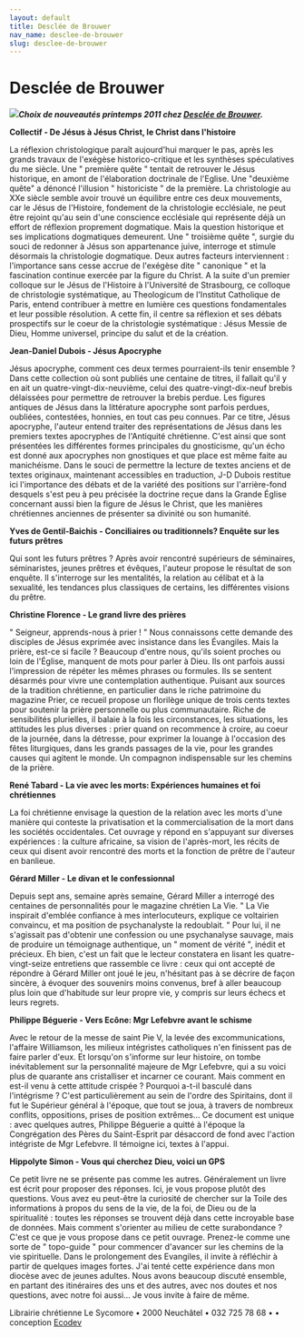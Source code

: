 ```yaml
---
layout: default
title: Desclée de Brouwer
nav_name: desclee-de-brouwer
slug: desclee-de-brouwer
---
```


Desclée de Brouwer
==================

<span style="font-weight: bold;"><span style="font-style: italic;">![](/sycomore-images/DDB.gif)Choix de nouveautés printemps 2011 chez [Desclée de Brouwer](http://www.rue-des-livres.com/editeurs/347/desclee_de_brouwer.html).</span></span>

<span style="font-weight: bold;">Collectif - De Jésus à Jésus Christ, le Christ dans l'histoire</span>

La réflexion christologique paraît aujourd'hui marquer le pas, après les grands travaux de l'exégèse historico-critique et les synthèses spéculatives du me siècle. Une " première quête " tentait de retrouver le Jésus historique, en amont de l'élaboration doctrinale de l'Eglise. Une "deuxième quête" a dénoncé l'illusion " historiciste " de la première. La christologie au XXe siècle semble avoir trouvé un équilibre entre ces deux mouvements, car le Jésus de l'Histoire, fondement de la christologie ecclésiale, ne peut être rejoint qu'au sein d'une conscience ecclésiale qui représente déjà un effort de réflexion proprement dogmatique. Mais la question historique et ses implications dogmatiques demeurent. Une " troisième quête ", surgie du souci de redonner à Jésus son appartenance juive, interroge et stimule désormais la christologie dogmatique. Deux autres facteurs interviennent : l'importance sans cesse accrue de l'exégèse dite " canonique " et la fascination continue exercée par la figure du Christ. A la suite d'un premier colloque sur le Jésus de l'Histoire à l'Université de Strasbourg, ce colloque de christologie systématique, au Theologicum de l'Institut Catholique de Paris, entend contribuer à mettre en lumière ces questions fondamentales et leur possible résolution. A cette fin, il centre sa réflexion et ses débats prospectifs sur le coeur de la christologie systématique : Jésus Messie de Dieu, Homme universel, principe du salut et de la création.

<span style="font-weight: bold;">Jean-Daniel Dubois - Jésus Apocryphe</span>

Jésus apocryphe, comment ces deux termes pourraient-ils tenir ensemble ? Dans cette collection où sont publiés une centaine de titres, il fallait qu'il y en ait un quatre-vingt-dix-neuvième, celui des quatre-vingt-dix-neuf brebis délaissées pour permettre de retrouver la brebis perdue. Les figures antiques de Jésus dans la littérature apocryphe sont parfois perdues, oubliées, contestées, honnies, en tout cas peu connues. Par ce titre, Jésus apocryphe, l'auteur entend traiter des représentations de Jésus dans les premiers textes apocryphes de l'Antiquité chrétienne. C'est ainsi que sont présentées les différentes formes principales du gnosticisme, qu'un écho est donné aux apocryphes non gnostiques et que place est même faite au manichéisme. Dans le souci de permettre la lecture de textes anciens et de textes originaux, maintenant accessibles en traduction, J-D Dubois restitue ici l'importance des débats et de la variété des positions sur l'arrière-fond desquels s'est peu à peu précisée la doctrine reçue dans la Grande Église concernant aussi bien la figure de Jésus le Christ, que les manières chrétiennes anciennes de présenter sa divinité ou son humanité.

<span style="font-weight: bold;">Yves de Gentil-Baichis - Conciliaires ou traditionnels? Enquête sur les futurs prêtres</span>

Qui sont les futurs prêtres ? Après avoir rencontré supérieurs de séminaires, séminaristes, jeunes prêtres et évêques, l'auteur propose le résultat de son enquête. Il s'interroge sur les mentalités, la relation au célibat et à la sexualité, les tendances plus classiques de certains, les différentes visions du prêtre.

<span style="font-weight: bold;">Christine Florence - Le grand livre des prières</span>

" Seigneur, apprends-nous à prier ! " Nous connaissons cette demande des disciples de Jésus exprimée avec insistance dans les Évangiles. Mais la prière, est-ce si facile ? Beaucoup d'entre nous, qu'ils soient proches ou loin de l'Église, manquent de mots pour parler à Dieu. Ils ont parfois aussi l'impression de répéter les mêmes phrases ou formules. Ils se sentent désarmés pour vivre une contemplation authentique. Puisant aux sources de la tradition chrétienne, en particulier dans le riche patrimoine du magazine Prier, ce recueil propose un florilège unique de trois cents textes pour soutenir la prière personnelle ou plus communautaire. Riche de sensibilités plurielles, il balaie à la fois les circonstances, les situations, les attitudes les plus diverses : prier quand on recommence à croire, au coeur de la journée, dans la détresse, pour exprimer la louange à l'occasion des fêtes liturgiques, dans les grands passages de la vie, pour les grandes causes qui agitent le monde. Un compagnon indispensable sur les chemins de la prière.

<span style="font-weight: bold;">René Tabard - La vie avec les morts: Expériences humaines et foi chrétiennes</span>

La foi chrétienne envisage la question de la relation avec les morts d'une manière qui conteste la privatisation et la commercialisation de la mort dans les sociétés occidentales. Cet ouvrage y répond en s'appuyant sur diverses expériences : la culture africaine, sa vision de l'après-mort, les récits de ceux qui disent avoir rencontré des morts et la fonction de prêtre de l'auteur en banlieue.

<span style="font-weight: bold;">Gérard Miller - Le divan et le confessionnal</span>

Depuis sept ans, semaine après semaine, Gérard Miller a interrogé des centaines de personnalités pour le magazine chrétien La Vie. " La Vie inspirait d'emblée confiance à mes interlocuteurs, explique ce voltairien convaincu, et ma position de psychanalyste la redoublait. " Pour lui, il ne s'agissait pas d'obtenir une confession ou une psychanalyse sauvage, mais de produire un témoignage authentique, un " moment de vérité ", inédit et précieux. Eh bien, c'est un fait que le lecteur constatera en lisant les quatre-vingt-seize entretiens que rassemble ce livre : ceux qui ont accepté de répondre à Gérard Miller ont joué le jeu, n'hésitant pas à se décrire de façon sincère, à évoquer des souvenirs moins convenus, bref à aller beaucoup plus loin que d'habitude sur leur propre vie, y compris sur leurs échecs et leurs regrets.

<span style="font-weight: bold;">Philippe Béguerie - Vers Ecône: Mgr Lefebvre avant le schisme</span>

Avec le retour de la messe de saint Pie V, la levée des excommunications, l'affaire Williamson, les milieux intégristes catholiques n'en finissent pas de faire parler d'eux. Et lorsqu'on s'informe sur leur histoire, on tombe inévitablement sur la personnalité majeure de Mgr Lefebvre, qui a su voici plus de quarante ans cristalliser et incarner ce courant. Mais comment en est-il venu à cette attitude crispée ? Pourquoi a-t-il basculé dans l'intégrisme ? C'est particulièrement au sein de l'ordre des Spiritains, dont il fut le Supérieur général à l'époque, que tout se joua, à travers de nombreux conflits, oppositions, prises de position extrêmes... Ce document est unique : avec quelques autres, Philippe Béguerie a quitté à l'époque la Congrégation des Pères du Saint-Esprit par désaccord de fond avec l'action intégriste de Mgr Lefebvre. Il témoigne ici, textes à l'appui.

<span style="font-weight: bold;">Hippolyte Simon - Vous qui cherchez Dieu, voici un GPS</span>

Ce petit livre ne se présente pas comme les autres. Généralement un livre est écrit pour proposer des réponses. Ici, je vous propose plutôt des questions. Vous avez eu peut-être la curiosité de chercher sur la Toile des informations à propos du sens de la vie, de la foi, de Dieu ou de la spiritualité : toutes les réponses se trouvent déjà dans cette incroyable base de données. Mais comment s'orienter au milieu de cette surabondance ? C'est ce que je vous propose dans ce petit ouvrage. Prenez-le comme une sorte de " topo-guide " pour commencer d'avancer sur les chemins de la vie spirituelle. Dans le prolongement des Evangiles, il invite à réfléchir à partir de quelques images fortes. J'ai tenté cette expérience dans mon diocèse avec de jeunes adultes. Nous avons beaucoup discuté ensemble, en partant des itinéraires des uns et des autres, avec nos doutes et nos questions, avec notre foi aussi... Je vous invite à faire de même.

Librairie chrétienne Le Sycomore • 2000 Neuchâtel • 032 725 78 68 •
• conception [Ecodev](http://ecodev.ch)
